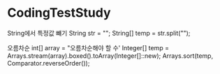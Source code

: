 # CodingTestStudy

String에서 특정값 뺴기
String str = "";
String[] temp = str.split("");



오름차순
int[] array = "오름차순해야 할 수'
Integer[] temp = Arrays.stream(array).boxed().toArray(Integer[]::new);
Arrays.sort(temp, Comparator.reverseOrder());



